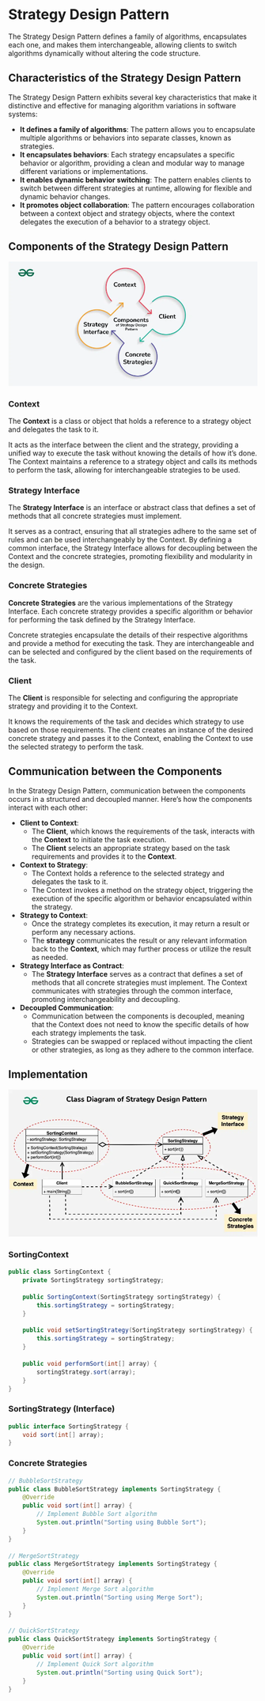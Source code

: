 # Strategy Design Pattern
The Strategy Design Pattern defines a family of algorithms, encapsulates each one, and makes them interchangeable, allowing clients to switch algorithms dynamically without altering the code structure.

## Characteristics of the Strategy Design Pattern
The Strategy Design Pattern exhibits several key characteristics that make it distinctive and effective for managing algorithm variations in software systems:

- **It defines a family of algorithms**: The pattern allows you to encapsulate multiple algorithms or behaviors into separate classes, known as strategies.
- **It encapsulates behaviors**: Each strategy encapsulates a specific behavior or algorithm, providing a clean and modular way to manage different variations or implementations.
- **It enables dynamic behavior switching**: The pattern enables clients to switch between different strategies at runtime, allowing for flexible and dynamic behavior changes.
- **It promotes object collaboration**: The pattern encourages collaboration between a context object and strategy objects, where the context delegates the execution of a behavior to a strategy object.

## Components of the Strategy Design Pattern
![Components of the Strategy Design Pattern](images/components.png)
### Context
The **Context** is a class or object that holds a reference to a strategy object and delegates the task to it.

It acts as the interface between the client and the strategy, providing a unified way to execute the task without knowing the details of how it’s done.
The Context maintains a reference to a strategy object and calls its methods to perform the task, allowing for interchangeable strategies to be used.
### Strategy Interface
The **Strategy Interface** is an interface or abstract class that defines a set of methods that all concrete strategies must implement.

It serves as a contract, ensuring that all strategies adhere to the same set of rules and can be used interchangeably by the Context.
By defining a common interface, the Strategy Interface allows for decoupling between the Context and the concrete strategies, promoting flexibility and modularity in the design.

### Concrete Strategies
**Concrete Strategies** are the various implementations of the Strategy Interface. Each concrete strategy provides a specific algorithm or behavior for performing the task defined by the Strategy Interface.

Concrete strategies encapsulate the details of their respective algorithms and provide a method for executing the task.
They are interchangeable and can be selected and configured by the client based on the requirements of the task.

### Client
The **Client** is responsible for selecting and configuring the appropriate strategy and providing it to the Context.

It knows the requirements of the task and decides which strategy to use based on those requirements.
The client creates an instance of the desired concrete strategy and passes it to the Context, enabling the Context to use the selected strategy to perform the task.

## Communication between the Components
In the Strategy Design Pattern, communication between the components occurs in a structured and decoupled manner. Here’s how the components interact with each other:

- **Client to Context**:
    - The **Client**, which knows the requirements of the task, interacts with the **Context** to initiate the task execution.
    - The **Client** selects an appropriate strategy based on the task requirements and provides it to the **Context**.
- **Context to Strategy**:
    - The Context holds a reference to the selected strategy and delegates the task to it.
    - The Context invokes a method on the strategy object, triggering the execution of the specific algorithm or behavior encapsulated within the strategy.
- **Strategy to Context**:
    - Once the strategy completes its execution, it may return a result or perform any necessary actions.
    - The **strategy** communicates the result or any relevant information back to the **Context**, which may further process or utilize the result as needed.
- **Strategy Interface as Contract**:
    - The **Strategy Interface** serves as a contract that defines a set of methods that all concrete strategies must implement.
    The Context communicates with strategies through the common interface, promoting interchangeability and decoupling.
- **Decoupled Communication**:
    - Communication between the components is decoupled, meaning that the Context does not need to know the specific details of how each strategy implements the task.
    - Strategies can be swapped or replaced without impacting the client or other strategies, as long as they adhere to the common interface.

## Implementation
![UML Strategy Pattern](images/uml.png)

### SortingContext
```java
public class SortingContext {
    private SortingStrategy sortingStrategy;
 
    public SortingContext(SortingStrategy sortingStrategy) {
        this.sortingStrategy = sortingStrategy;
    }
 
    public void setSortingStrategy(SortingStrategy sortingStrategy) {
        this.sortingStrategy = sortingStrategy;
    }
 
    public void performSort(int[] array) {
        sortingStrategy.sort(array);
    }
}
```

### SortingStrategy (Interface)
```java
public interface SortingStrategy {
    void sort(int[] array);
}
```

### Concrete Strategies
```java
// BubbleSortStrategy
public class BubbleSortStrategy implements SortingStrategy {
	@Override
	public void sort(int[] array) {
		// Implement Bubble Sort algorithm
		System.out.println("Sorting using Bubble Sort");
	}
}

// MergeSortStrategy
public class MergeSortStrategy implements SortingStrategy {
	@Override
	public void sort(int[] array) {
		// Implement Merge Sort algorithm
		System.out.println("Sorting using Merge Sort");
	}
}

// QuickSortStrategy
public class QuickSortStrategy implements SortingStrategy {
	@Override
	public void sort(int[] array) {
		// Implement Quick Sort algorithm
		System.out.println("Sorting using Quick Sort");
	}
}
```